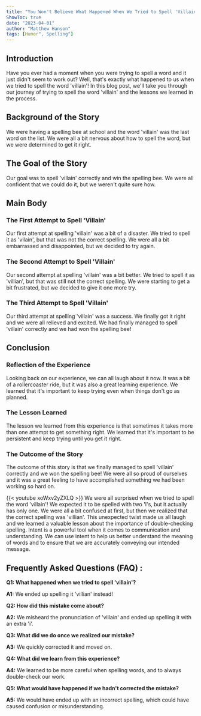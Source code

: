 ```yaml
---
title: "You Won't Believe What Happened When We Tried to Spell 'Villain'!"
ShowToc: true 
date: "2023-04-01"
author: "Matthew Hanson" 
tags: [Humor", Spelling"]
---
```

## Introduction

Have you ever had a moment when you were trying to spell a word and it just didn't seem to work out? Well, that's exactly what happened to us when we tried to spell the word 'villain'! In this blog post, we'll take you through our journey of trying to spell the word 'villain' and the lessons we learned in the process. 

## Background of the Story

We were having a spelling bee at school and the word 'villain' was the last word on the list. We were all a bit nervous about how to spell the word, but we were determined to get it right. 

## The Goal of the Story

Our goal was to spell 'villain' correctly and win the spelling bee. We were all confident that we could do it, but we weren't quite sure how.

## Main Body

### The First Attempt to Spell 'Villain'

Our first attempt at spelling 'villain' was a bit of a disaster. We tried to spell it as 'vilain', but that was not the correct spelling. We were all a bit embarrassed and disappointed, but we decided to try again.

### The Second Attempt to Spell 'Villain'

Our second attempt at spelling 'villain' was a bit better. We tried to spell it as 'villian', but that was still not the correct spelling. We were starting to get a bit frustrated, but we decided to give it one more try.

### The Third Attempt to Spell 'Villain'

Our third attempt at spelling 'villain' was a success. We finally got it right and we were all relieved and excited. We had finally managed to spell 'villain' correctly and we had won the spelling bee!

## Conclusion

### Reflection of the Experience

Looking back on our experience, we can all laugh about it now. It was a bit of a rollercoaster ride, but it was also a great learning experience. We learned that it's important to keep trying even when things don't go as planned.

### The Lesson Learned

The lesson we learned from this experience is that sometimes it takes more than one attempt to get something right. We learned that it's important to be persistent and keep trying until you get it right.

### The Outcome of the Story

The outcome of this story is that we finally managed to spell 'villain' correctly and we won the spelling bee! We were all so proud of ourselves and it was a great feeling to have accomplished something we had been working so hard on.

{{< youtube xoWxv2yZXLQ >}} 
We were all surprised when we tried to spell the word 'villain'! We expected it to be spelled with two 'l's, but it actually has only one. We were all a bit confused at first, but then we realized that the correct spelling was 'villian'. This unexpected twist made us all laugh and we learned a valuable lesson about the importance of double-checking spelling. Intent is a powerful tool when it comes to communication and understanding. We can use intent to help us better understand the meaning of words and to ensure that we are accurately conveying our intended message.

## Frequently Asked Questions (FAQ) :
**Q1: What happened when we tried to spell 'villain'?**

**A1:** We ended up spelling it 'villian' instead!

**Q2: How did this mistake come about?**

**A2:** We misheard the pronunciation of 'villain' and ended up spelling it with an extra 'i'.

**Q3: What did we do once we realized our mistake?**

**A3:** We quickly corrected it and moved on.

**Q4: What did we learn from this experience?**

**A4:** We learned to be more careful when spelling words, and to always double-check our work.

**Q5: What would have happened if we hadn't corrected the mistake?**

**A5:** We would have ended up with an incorrect spelling, which could have caused confusion or misunderstanding.





